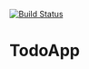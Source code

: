 [![Build Status](https://travis-ci.org/ighotouch/TodoApp.svg?branch=master)](https://travis-ci.org/ighotouch/TodoApp)

# TodoApp
